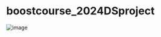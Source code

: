 # boostcourse_2024DSproject

![image](https://github.com/juwoncozyboy/boostcourse_2024DSproject/assets/136186580/ad1ae495-8a76-4f0f-93d6-d07d96fe1f5a)


